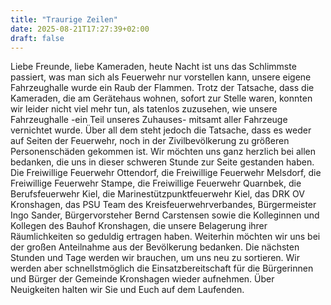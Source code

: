```yaml
---
title: "Traurige Zeilen"
date: 2025-08-21T17:27:39+02:00
draft: false
---
```


Liebe Freunde, liebe Kameraden,
heute Nacht ist uns das Schlimmste passiert, was man sich als Feuerwehr nur vorstellen kann, unsere eigene Fahrzeughalle wurde ein Raub der Flammen.
Trotz der Tatsache, dass die Kameraden, die am Gerätehaus wohnen, sofort zur Stelle waren, konnten wir leider nicht viel mehr tun, als tatenlos zuzusehen, wie unsere Fahrzeughalle -ein Teil unseres Zuhauses- mitsamt aller Fahrzeuge vernichtet wurde. Über all dem steht jedoch die Tatsache, dass es weder auf Seiten der Feuerwehr, noch in der Zivilbevölkerung zu größeren Personenschäden gekommen ist.
Wir möchten uns ganz herzlich bei allen bedanken, die uns in dieser schweren Stunde zur Seite gestanden haben. Die Freiwillige Feuerwehr Ottendorf, die Freiwillige Feuerwehr Melsdorf, die Freiwillige Feuerwehr Stampe, die Freiwillige Feuerwehr Quarnbek, die Berufsfeuerwehr Kiel, die Marinestützpunktfeuerwehr Kiel, das DRK OV Kronshagen, das PSU Team des Kreisfeuerwehrverbandes, Bürgermeister Ingo Sander, Bürgervorsteher Bernd Carstensen sowie die Kolleginnen und Kollegen des Bauhof Kronshagen, die unsere Belagerung ihrer Räumlichkeiten so geduldig ertragen haben.
Weiterhin möchten wir uns bei der großen Anteilnahme aus der Bevölkerung bedanken. Die nächsten Stunden und Tage werden wir brauchen, um uns neu zu sortieren. Wir werden aber schnellstmöglich die Einsatzbereitschaft für die Bürgerinnen und Bürger der Gemeinde Kronshagen wieder aufnehmen.
Über Neuigkeiten halten wir Sie und Euch auf dem Laufenden.
